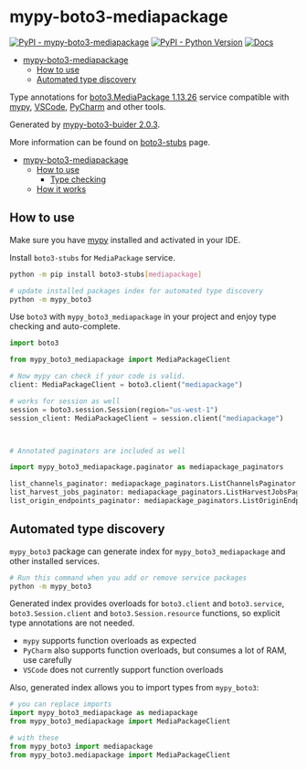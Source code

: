 # mypy-boto3-mediapackage

[![PyPI - mypy-boto3-mediapackage](https://img.shields.io/pypi/v/mypy-boto3-mediapackage.svg?color=blue)](https://pypi.org/project/mypy-boto3-mediapackage)
[![PyPI - Python Version](https://img.shields.io/pypi/pyversions/mypy-boto3-mediapackage.svg?color=blue)](https://pypi.org/project/mypy-boto3-mediapackage)
[![Docs](https://img.shields.io/readthedocs/mypy-boto3-builder.svg?color=blue)](https://mypy-boto3-builder.readthedocs.io/)

- [mypy-boto3-mediapackage](#mypy-boto3-mediapackage)
  - [How to use](#how-to-use)
  - [Automated type discovery](#automated-type-discovery)


Type annotations for
[boto3.MediaPackage 1.13.26](https://boto3.amazonaws.com/v1/documentation/api/1.13.26/reference/services/mediapackage.html#MediaPackage) service
compatible with [mypy](https://github.com/python/mypy), [VSCode](https://code.visualstudio.com/),
[PyCharm](https://www.jetbrains.com/pycharm/) and other tools.

Generated by [mypy-boto3-buider 2.0.3](https://github.com/vemel/mypy_boto3_builder).

More information can be found on [boto3-stubs](https://pypi.org/project/boto3-stubs/) page.

- [mypy-boto3-mediapackage](#mypy-boto3-mediapackage)
  - [How to use](#how-to-use)
    - [Type checking](#type-checking)
  - [How it works](#how-it-works)

## How to use

Make sure you have [mypy](https://github.com/python/mypy) installed and activated in your IDE.

Install `boto3-stubs` for `MediaPackage` service.

```bash
python -m pip install boto3-stubs[mediapackage]

# update installed packages index for automated type discovery
python -m mypy_boto3
```

Use `boto3` with `mypy_boto3_mediapackage` in your project and enjoy type checking and auto-complete.

```python
import boto3

from mypy_boto3_mediapackage import MediaPackageClient

# Now mypy can check if your code is valid.
client: MediaPackageClient = boto3.client("mediapackage")

# works for session as well
session = boto3.session.Session(region="us-west-1")
session_client: MediaPackageClient = session.client("mediapackage")



# Annotated paginators are included as well

import mypy_boto3_mediapackage.paginator as mediapackage_paginators

list_channels_paginator: mediapackage_paginators.ListChannelsPaginator = client.get_paginator("list_channels")
list_harvest_jobs_paginator: mediapackage_paginators.ListHarvestJobsPaginator = client.get_paginator("list_harvest_jobs")
list_origin_endpoints_paginator: mediapackage_paginators.ListOriginEndpointsPaginator = client.get_paginator("list_origin_endpoints")
```

## Automated type discovery

`mypy_boto3` package can generate index for `mypy_boto3_mediapackage` and other installed services.

```bash
# Run this command when you add or remove service packages
python -m mypy_boto3
```

Generated index provides overloads for `boto3.client` and `boto3.service`,
`boto3.Session.client` and `boto3.Session.resource` functions,
so explicit type annotations are not needed.

- `mypy` supports function overloads as expected
- `PyCharm` also supports function overloads, but consumes a lot of RAM, use carefully
- `VSCode` does not currently support function overloads

Also, generated index allows you to import types from `mypy_boto3`:

```python
# you can replace imports
import mypy_boto3_mediapackage as mediapackage
from mypy_boto3_mediapackage import MediaPackageClient

# with these
from mypy_boto3 import mediapackage
from mypy_boto3.mediapackage import MediaPackageClient
```